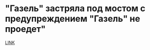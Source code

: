 # "Газель" застряла под мостом с предупреждением "Газель" не проедет"



[LINK](https://varlamov.ru/2544811.html)
